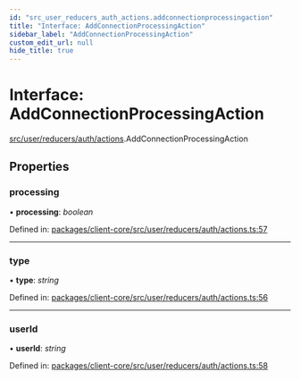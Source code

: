 ```yaml
---
id: "src_user_reducers_auth_actions.addconnectionprocessingaction"
title: "Interface: AddConnectionProcessingAction"
sidebar_label: "AddConnectionProcessingAction"
custom_edit_url: null
hide_title: true
---
```


# Interface: AddConnectionProcessingAction

[src/user/reducers/auth/actions](../modules/src_user_reducers_auth_actions.md).AddConnectionProcessingAction

## Properties

### processing

• **processing**: *boolean*

Defined in: [packages/client-core/src/user/reducers/auth/actions.ts:57](https://github.com/xr3ngine/xr3ngine/blob/2d83606b6/packages/client-core/src/user/reducers/auth/actions.ts#L57)

___

### type

• **type**: *string*

Defined in: [packages/client-core/src/user/reducers/auth/actions.ts:56](https://github.com/xr3ngine/xr3ngine/blob/2d83606b6/packages/client-core/src/user/reducers/auth/actions.ts#L56)

___

### userId

• **userId**: *string*

Defined in: [packages/client-core/src/user/reducers/auth/actions.ts:58](https://github.com/xr3ngine/xr3ngine/blob/2d83606b6/packages/client-core/src/user/reducers/auth/actions.ts#L58)
